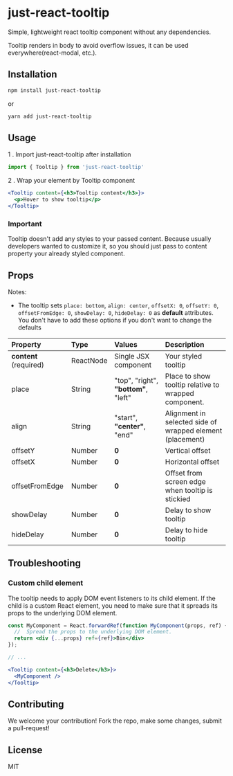 # just-react-tooltip

Simple, lightweight react tooltip component without any dependencies.

Tooltip renders in body to avoid overflow issues, it can be used everywhere(react-modal, etc.).

## Installation

```sh
npm install just-react-tooltip
```

or

```sh
yarn add just-react-tooltip
```

## Usage


1 . Import just-react-tooltip after installation

```js
import { Tooltip } from 'just-react-tooltip'
```

2 . Wrap your element by Tooltip component

```jsx
<Tooltip content={<h3>Tooltip content</h3>}>
  <p>Hover to show tooltip</p>
</Tooltip>
```

### Important

Tooltip doesn't add any styles to your passed content. Because usually developers wanted to customize it, so you should just pass to content property your already styled component.

## Props

Notes:

- The tooltip sets `place: bottom`, `align: center`, `offsetX: 0`, `offsetY: 0`, `offsetFromEdge: 0`, `showDelay: 0`, `hideDelay: 0` as **default** attributes. You don't have to add these options if you don't want to change the defaults

| Property               | Type      | Values                               | Description                                               |
|:-----------------------|:----------|:-------------------------------------|:----------------------------------------------------------|
| **content** (required) | ReactNode | Single JSX component                 | Your styled tooltip                                       |
| place                  | String    | "top", "right", **"bottom"**, "left" | Place to show tooltip relative to wrapped component.      |
| align                  | String    | "start", **"center"**, "end"         | Alignment in selected side of wrapped element (placement) |
| offsetY                | Number    | **0**                                | Vertical offset                                           |
| offsetX                | Number    | **0**                                | Horizontal offset                                         |
| offsetFromEdge         | Number    | **0**                                | Offset from screen edge when tooltip is stickied          |
| showDelay              | Number    | **0**                                | Delay to show tooltip                                     |
| hideDelay              | Number    | **0**                                | Delay to hide tooltip                                     |

## Troubleshooting

### Custom child element
The tooltip needs to apply DOM event listeners to its child element. If the child is a custom React element, you need to make sure that it spreads its props to the underlying DOM element.
```jsx
const MyComponent = React.forwardRef(function MyComponent(props, ref) {
  //  Spread the props to the underlying DOM element.
  return <div {...props} ref={ref}>Bin</div>
});

// ...

<Tooltip content={<h3>Delete</h3>}>
  <MyComponent />
</Tooltip>
```

## Contributing

We welcome your contribution! Fork the repo, make some changes, submit a pull-request!

## License

MIT
